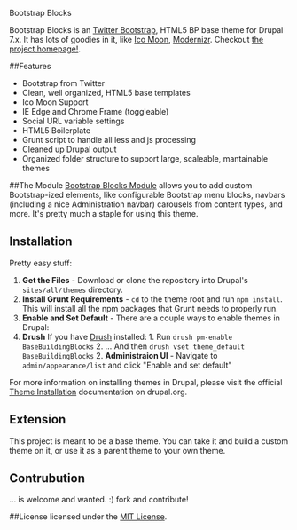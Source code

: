 Bootstrap Blocks

Bootstrap Blocks is an [Twitter Bootstrap](http://twitter.github.com/bootstrap), HTML5 BP base theme for Drupal 7.x. It has lots of goodies in it, like [Ico Moon](http://icomoon.io/), [Modernizr](http://modernizr.com/). Checkout [the project homepage!](http://basethe.me).

##Features
 - Bootstrap from Twitter
 - Clean, well organized, HTML5 base templates
 - Ico Moon Support
 - IE Edge and Chrome Frame (toggleable)
 - Social URL variable settings
 - HTML5 Boilerplate
 - Grunt script to handle all less and js processing
 - Cleaned up Drupal output
 - Organized folder structure to support large, scaleable, mantainable themes
 

##The Module
[Bootstrap Blocks Module](https://github.com/patrickocoffeyo/BootstrapBlocksModule) allows you to add custom Bootstrap-ized elements, like configurable Bootstrap menu blocks, navbars (including a nice Administration navbar) carousels from content types, and more. It's pretty much a staple for using this theme.

## Installation
Pretty easy stuff:

1. **Get the Files** - Download or clone the repository into Drupal's <code>sites/all/themes</code> directory.
2. **Install Grunt Requirements** - <code>cd</code> to the theme root and run <code>npm install</code>. This will install all the npm packages that Grunt needs to properly run.
3. **Enable and Set Default** - There are a couple ways to enable themes in Drupal:
 1. **Drush** If you have [Drush](http://drupal.org/project/drush) installed:
		1. Run <code>drush pm-enable BaseBuildingBlocks</code>
		2. … And then <code>drush vset theme_default BaseBuildingBlocks</code>
	2. **Administraion UI** - Navigate to <code>admin/appearance/list</code> and click "Enable and set default"

For more information on installing themes in Drupal, please visit the official [Theme Installation](http://drupal.org/node/456) documentation on drupal.org.

## Extension
This project is meant to be a base theme. You can take it and build a custom theme on it, or use it as a parent theme to your own theme.

## Contrubution
… is welcome and wanted. :) fork and contribute!

##License 
licensed under the [MIT License](http://en.wikipedia.org/wiki/MIT_License).

